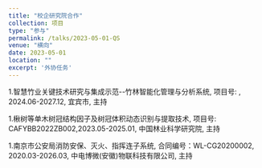 ```yaml
---
title: "校企研究院合作"
collection: 项目
type: "参与"
permalink: /talks/2023-05-01-QS
venue: "横向"
date: 2023-05-01
location: ""
excerpt: '外协任务'
---
```


1.智慧竹业关键技术研究与集成示范--竹林智能化管理与分析系统, 项目号: , 2024.06-2027.12, 宜宾市, 主持

1.楸树等单木树冠结构因子及树冠体积动态识别与提取技术, 项目号: CAFYBB2022ZB002,2023.05-2025.01, 中国林业科学研究院, 主持

1.南京市公安局消防安保、灭火、指挥连子系统, 合同编号：WL-CG20200002, 2020.03-2026.03, 中电博微(安徽)物联科技有限公司, 主持
